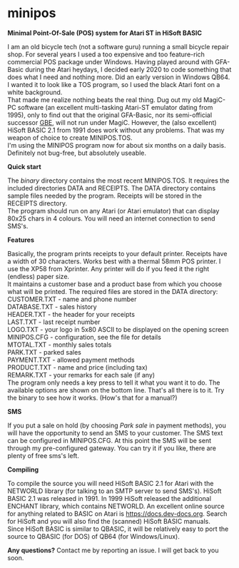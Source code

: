 # minipos
<b>Minimal Point-Of-Sale (POS) system for Atari ST in HiSoft BASIC</b>

I am an old bicycle tech (not a software guru) running a small bicycle repair shop.
For several years I used a too expensive and too feature-rich commercial POS package under Windows. Having played around with GFA-Basic during the Atari heydays, I decided early 2020 to code something that does what I need and nothing more.
Did an early version in Windows QB64. I wanted it to look like a TOS program, so I used the black Atari font on a white background.
<br>That made me realize nothing beats the real thing. Dug out my old MagiC-PC software (an excellent multi-tasking Atari-ST emulator dating from 1995), only to find out that the original GFA-Basic, nor its semi-official successor <a href="http://gfabasic.net">GBE</a>, will not run under MagiC. 
However, the (also excellent) HiSoft BASIC 2.1 from 1991 does work without any problems. That was my weapon of choice to create MINIPOS.TOS.
<br>I'm using the MINIPOS program now for about six months on a daily basis. Definitely not bug-free, but absolutely useable.

<b>Quick start</b>

The <i>binary</i> directory contains the most recent MINIPOS.TOS. It requires the included directories DATA and RECEIPTS. 
The DATA directory contains sample files needed by the program.
Receipts will be stored in the RECEIPTS directory.
<br>The program should run on any Atari (or Atari emulator) that can display 80x25 chars in 4 colours. You will need an internet connection to send SMS's.

<b>Features</b>

Basically, the program prints receipts to your default printer. Receipts have a width of 30 characters. Works best with a thermal 58mm POS printer. I use the XP58 from Xprinter. Any printer will do if you feed it the right (endless) paper size.
<br>It maintains a customer base and a product base from which you choose what will be printed. The required files are stored in the DATA directory:
<br>CUSTOMER.TXT - name and phone number
<br>DATABASE.TXT - sales history
<br>HEADER.TXT - the header for your receipts
<br>LAST.TXT - last receipt number
<br>LOGO.TXT - your logo in 5x80 ASCII to be displayed on the opening screen
<br>MINIPOS.CFG - configuration, see the file for details
<br>MTOTAL.TXT - monthly sales totals
<br>PARK.TXT - parked sales
<br>PAYMENT.TXT - allowed payment methods
<br>PRODUCT.TXT - name and price (including tax)
<br>REMARK.TXT - your remarks for each sale (if any)
<br>The program only needs a key press to tell it what you want it to do. The available options are shown on the bottom line. That's all there is to it. Try the binary to see how it works. (How's that for a manual?)

<b>SMS</b>

If you put a sale on hold (by choosing <i>Park sale</i> in payment methods), you will have the opportunity to send an SMS to your customer. The SMS text can be configured in MINIPOS.CFG. At this point the SMS will be sent through my pre-configured gateway. You can try it if you like, there are plenty of free sms's left.

<b>Compiling</b>

To compile the source you will need HiSoft BASIC 2.1 for Atari with the NETWORLD library (for talking to an SMTP server to send SMS's).
HiSoft BASIC 2.1 was released in 1991. In 1999 HiSoft released the additional ENCHANT library, which contains NETWORLD.
An excellent online source for anything related to BASIC on Atari is <a href="https://docs.dev-docs.org/">https://docs.dev-docs.org</a>. Search for HiSoft and you will also find the (scanned) HiSoft BASIC manuals.
<br>Since HiSoft BASIC is similar to QBASIC, it will be relatively easy to port the source to QBASIC (for DOS) of QB64 (for Windows/Linux).

<b>Any questions?</b>
Contact me by reporting an issue. I will get back to you soon.

